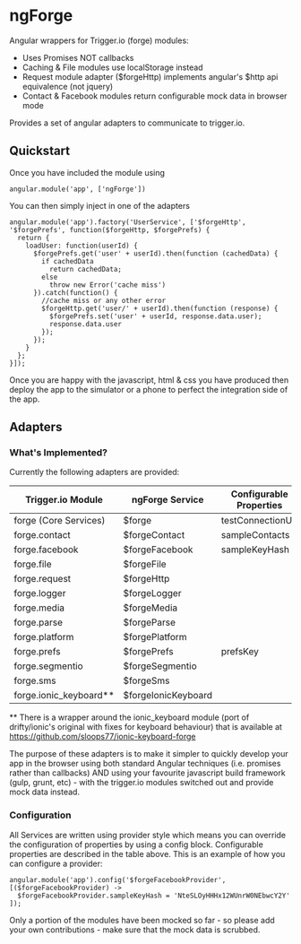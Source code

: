 # ngForge
Angular wrappers for Trigger.io (forge) modules: 
* Uses Promises NOT callbacks
* Caching & File modules use localStorage instead
* Request module adapter ($forgeHttp) implements angular's $http api equivalence (not jquery)
* Contact & Facebook modules return configurable mock data in browser mode

Provides a set of angular adapters to communicate to trigger.io.

## Quickstart

Once you have included the module using

```angular.module('app', ['ngForge'])```

You can then simply inject in one of the adapters
```
angular.module('app').factory('UserService', ['$forgeHttp', '$forgePrefs', function($forgeHttp, $forgePrefs) {
  return {
    loadUser: function(userId) {
      $forgePrefs.get('user' + userId).then(function (cachedData) {
        if cachedData
          return cachedData;
        else
          throw new Error('cache miss')
      }).catch(function() {
        //cache miss or any other error
        $forgeHttp.get('user/' + userId).then(function (response) {
          $forgePrefs.set('user' + userId, response.data.user);
          response.data.user
        }); 
      });
    }
  };
}]);
```

Once you are happy with the javascript, html & css you have produced then deploy the app to the simulator or a phone to perfect the integration side of the app.

## Adapters
### What's Implemented?
Currently the following adapters are provided:

| Trigger.io Module | ngForge Service | Configurable Properties |
|------------|----------|--------------
| forge (Core Services)   | $forge | testConnectionUrl           
| forge.contact      | $forgeContact  | sampleContacts
| forge.facebook    | $forgeFacebook  | sampleKeyHash           
| forge.file    | $forgeFile      |           
| forge.request  | $forgeHttp   |           
| forge.logger   | $forgeLogger      | 
| forge.media   | $forgeMedia      |            
| forge.parse   | $forgeParse      |            
| forge.platform    | $forgePlatform      | 
| forge.prefs  | $forgePrefs   | prefsKey           
| forge.segmentio   | $forgeSegmentio      | 
| forge.sms   | $forgeSms  |      
| forge.ionic_keyboard** | $forgeIonicKeyboard |

** There is a wrapper around the ionic_keyboard module (port of drifty/ionic's  original with fixes for keyboard behaviour) that is available at https://github.com/sloops77/ionic-keyboard-forge

The purpose of these adapters is to make it simpler to quickly develop your app in the browser using both standard Angular techniques (i.e. promises rather than callbacks) AND using your favourite javascript build framework (gulp, grunt, etc) - with the trigger.io modules switched out and provide mock data instead.

### Configuration
All Services are written using provider style which means you can override the configuration of properties by using a config block. Configurable properties are described in the table above. This is an example of how you can configure a provider:
```
angular.module('app').config('$forgeFacebookProvider', [($forgeFacebookProvider) ->
  $forgeFacebookProvider.sampleKeyHash = 'NteSLOyHHHx12WUnrW0NEbwcY2Y'
]);
```

Only a portion of the modules have been mocked so far - so please add your own contributions - make sure that the mock data is scrubbed.
